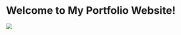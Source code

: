<h1>Welcome to My Portfolio Website!</h1>
<img src="https://images.unsplash.com/photo-1487088678257-3a541e6e3922?ixlib=rb-4.0.3&ixid=MnwxMjA3fDB8MHxzZWFyY2h8MTd8fHBvcnRmb2xpb3xlbnwwfHwwfHw%3D&auto=format&fit=crop&w=500&q=60"/>
